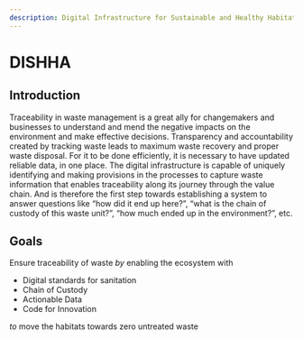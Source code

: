 ```yaml
---
description: Digital Infrastructure for Sustainable and Healthy Habitats
---
```


# DISHHA

## Introduction

Traceability in waste management is a great ally for changemakers and businesses to understand and mend the negative impacts on the environment and make effective decisions. Transparency and accountability created by tracking waste leads to maximum waste recovery and proper waste disposal. For it to be done efficiently, it is necessary to have updated reliable data, in one place. The digital infrastructure is capable of uniquely identifying and making provisions in the processes to capture waste information that enables traceability along its journey through the value chain. And is therefore the first step towards establishing a system to answer questions like “how did it end up here?”, “what is the chain of custody of this waste unit?”, “how much ended up in the environment?”, etc.

## **Goals**

Ensure traceability of waste _by_ enabling the ecosystem with

* Digital standards for sanitation
* Chain of Custody
* Actionable Data
* Code for Innovation

_to_ move the habitats towards zero untreated waste

